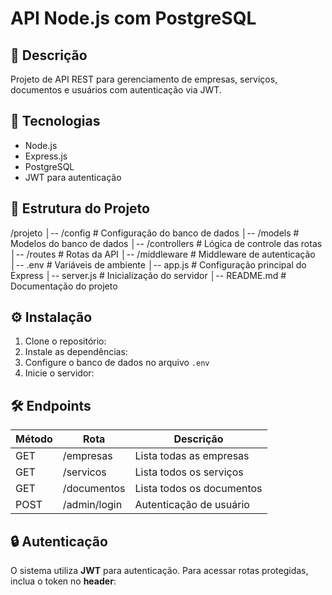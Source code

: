 # API Node.js com PostgreSQL

## 📌 Descrição
Projeto de API REST para gerenciamento de empresas, serviços, documentos e usuários com autenticação via JWT.

## 🚀 Tecnologias
- Node.js
- Express.js
- PostgreSQL
- JWT para autenticação

## 📂 Estrutura do Projeto
/projeto │-- /config # Configuração do banco de dados │-- /models # Modelos do banco de dados │-- /controllers # Lógica de controle das rotas │-- /routes # Rotas da API │-- /middleware # Middleware de autenticação │-- .env # Variáveis de ambiente │-- app.js # Configuração principal do Express │-- server.js # Inicialização do servidor │-- README.md # Documentação do projeto

## ⚙️ Instalação
1. Clone o repositório:
2. Instale as dependências:
3. Configure o banco de dados no arquivo `.env`
4. Inicie o servidor:

## 🛠️ Endpoints
| Método | Rota           | Descrição |
|--------|---------------|-----------|
| GET    | /empresas     | Lista todas as empresas |
| GET    | /servicos     | Lista todos os serviços |
| GET    | /documentos   | Lista todos os documentos |
| POST   | /admin/login  | Autenticação de usuário |

## 🔒 Autenticação
O sistema utiliza **JWT** para autenticação. Para acessar rotas protegidas, inclua o token no **header**:
